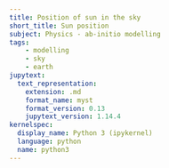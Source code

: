 ```yaml
---
title: Position of sun in the sky
short_title: Sun position
subject: Physics - ab-initio modelling
tags: 
    - modelling
    - sky
    - earth
jupytext:
  text_representation:
    extension: .md
    format_name: myst
    format_version: 0.13
    jupytext_version: 1.14.4
kernelspec:
  display_name: Python 3 (ipykernel)
  language: python
  name: python3
---
```

